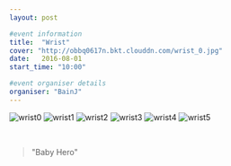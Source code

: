 ```yaml
---
layout: post

#event information
title:  "Wrist"
cover: "http://obbq0617n.bkt.clouddn.com/wrist_0.jpg"
date:   2016-08-01
start_time: "10:00"

#event organiser details
organiser: "BainJ"
---
```


![wrist0](http://obbq0617n.bkt.clouddn.com/wrist_0.jpg)
![wrist1](http://obbq0617n.bkt.clouddn.com/wrist_1.jpg)
![wrist2](http://obbq0617n.bkt.clouddn.com/wrist_2.jpg)
![wrist3](http://obbq0617n.bkt.clouddn.com/wrist_3.jpg)
![wrist4](http://obbq0617n.bkt.clouddn.com/wrist_4.jpg)
![wrist5](http://obbq0617n.bkt.clouddn.com/wrist_5.jpg)


<br>
<blockquote>
"Baby Hero"
</blockquote>
